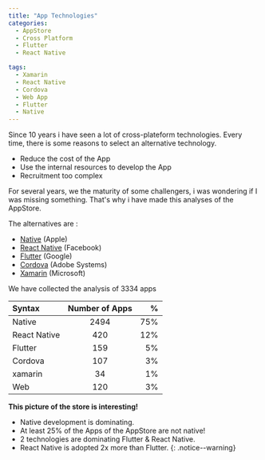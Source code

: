 ```yaml
---
title: "App Technologies"
categories:
  - AppStore
  - Cross Platform
  - Flutter
  - React Native

tags:
  - Xamarin
  - React Native
  - Cordova
  - Web App
  - Flutter
  - Native
---
```


Since 10 years i have seen a lot of cross-plateform technologies.
Every time, there is some reasons to select an alternative technology.

- Reduce the cost of the App
- Use the internal resources to develop the App
- Recruitment too complex 

For several years, we the maturity of some challengers, i was wondering if I was missing something.
That's why i have made this analyses of the AppStore. 

The alternatives are : 
  - [Native](https://dotnet.microsoft.com/en-us/apps/xamarin) (Apple)
  - [React Native](https://reactnative.dev/) (Facebook)
  - [Flutter](https://flutter.dev/) (Google)
  - [Cordova](https://cordova.apache.org/) (Adobe Systems)
  - [Xamarin](https://dotnet.microsoft.com/en-us/apps/xamarin) (Microsoft)

We have collected the analysis of 3334 apps

| Syntax      | Number of Apps | %    |
| :---        |    :----:   |          ---: |
| Native      |     2494  | 75%   |
| React Native   | 420        |  12%     |
| Flutter   | 159        |  5%     |
| Cordova   | 107        |  3%     |
| xamarin   | 34        |  1%     |
| Web   | 120        |  3%     |
  
  
**This picture of the store is interesting!**
- Native development is dominating. 
- At least <span >25%</span> of the Apps of the AppStore are not native! 
- 2 technologies are dominating Flutter & React Native.
- React Native is adopted 2x more than Flutter.
{: .notice--warning}
